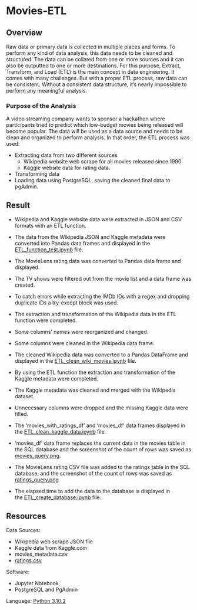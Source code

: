 # Movies-ETL

## Overview

Raw data or primary data is collected in multiple places and forms. To perform any kind of data analysis, this data needs to be cleaned and structured. The data can be collated from one or more sources and it can also be outputted to one or more destinations. For this purpose, Extract, Transform, and Load (ETL) is the main concept in data engineering. It comes with many challenges. But with a proper ETL process, raw data can be consistent. Without a consistent data structure, it’s nearly impossible to perform any meaningful analysis.
 
### Purpose of the Analysis

A video streaming company wants to sponsor a hackathon where participants tried to predict which low-budget movies being released will become popular.  The data will be used as a data source and needs to be clean and organized to perform analysis.  In that order, the ETL process was used:

* Extracting data from two different sources
    * Wikipedia website web scrape for all movies released since 1990
    * Kaggle website data for rating data.
* Transforming data 
* Loading data using PostgreSQL,  saving the cleaned final data to pgAdmin. 


## Result 

* Wikipedia and Kaggle website data were extracted in JSON and CSV formats with an ETL function.
* The data from the Wikipedia JSON and Kaggle metadata were converted into Pandas data frames and displayed in the [ETL_function_test.ipynb](https://github.com/duygusimsek/Movies-ETL/blob/main/ETL_function_test.ipynb) file.
* The MovieLens rating data was converted to Pandas data frame and displayed. 

* The  TV shows were filtered out from the movie list and a data frame was created. 
* To catch errors while extracting the IMDb IDs with a regex and dropping duplicate IDs a try-except block was used. 
* The extraction and transformation of the Wikipedia data in the ETL function were completed. 
* Some columns’ names were reorganized and changed. 
* Some columns were cleaned in the Wikipedia data frame. 
* The cleaned Wikipedia data was converted to a Pandas DataFrame and displayed in the [ETL_clean_wiki_movies.ipynb](https://github.com/duygusimsek/Movies-ETL/blob/main/ETL_clean_wiki_movies.ipynb) file.

* By using the ETL function the extraction and transformation of the Kaggle metadata were completed. 
* The Kaggle metadata was cleaned and merged with the Wikipedia dataset. 
* Unnecessary columns were dropped and the missing Kaggle data were filled. 
* The ‘movies_with_ratings_df’ and ‘movies_df’ data frames displayed in the [ETL_clean_kaggle_data.ipynb](https://github.com/duygusimsek/Movies-ETL/blob/main/ETL_clean_kaggle_data.ipynb) file.

* ‘movies_df’ data frame replaces the current data in the movies table in the SQL database and the screenshot of the count of rows was saved as [movies_query.png](https://github.com/duygusimsek/Movies-ETL/blob/main/Resources/movies_query.png). 
* The MovieLens rating CSV file was added to the ratings table in the SQL database,  and the screenshot of the count of rows was saved as [ratings_query.png](https://github.com/duygusimsek/Movies-ETL/blob/main/Resources/ratings_query.png)
* The elapsed time to add the data to the database is displayed in the [ETL_create_database.ipynb](https://github.com/duygusimsek/Movies-ETL/blob/main/ETL_create_database.ipynb) file.


## Resources

Data Sources:
 * Wikipedia web scrape JSON file
 * Kaggle data from Kaggle.com 
 * movies_metadata.csv
 * [ratings.csv](url)

Software:
 * Jupyter Notebook
 * PostgreSQL and PgAdmin

Language: [Python 3.10.2](https://www.python.org/downloads)


